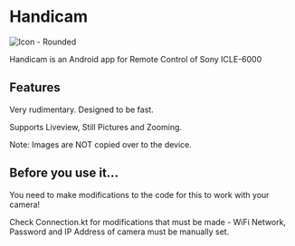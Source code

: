 # Handicam

![Icon - Rounded](https://user-images.githubusercontent.com/14666061/63613295-6cb08580-c5ae-11e9-8b72-ed8f12bf9318.png)

Handicam is an Android app for Remote Control of Sony ICLE-6000

## Features

Very rudimentary. Designed to be fast.

Supports Liveview, Still Pictures and Zooming.

Note: Images are NOT copied over to the device.


## Before you use it...

You need to make modifications to the code for this to work with your camera!

Check Connection.kt for modifications that must be made - WiFi Network, Password and IP Address of camera must be manually set.
